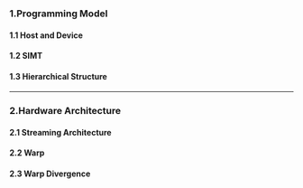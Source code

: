 ### 1.Programming Model

#### 1.1 Host and Device

#### 1.2 SIMT

#### 1.3 Hierarchical Structure

***
### 2.Hardware Architecture
#### 2.1 Streaming Architecture

#### 2.2 Warp

#### 2.3 Warp Divergence

